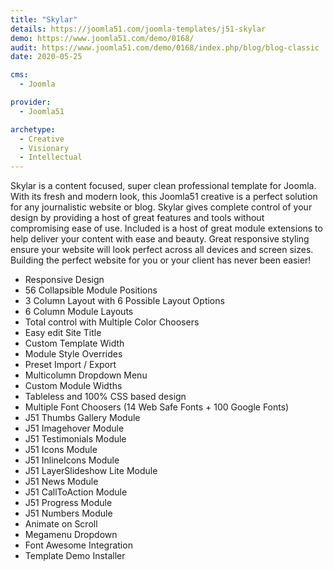 ```yaml
---
title: "Skylar"
details: https://joomla51.com/joomla-templates/j51-skylar
demo: https://www.joomla51.com/demo/0168/
audit: https://www.joomla51.com/demo/0168/index.php/blog/blog-classic
date: 2020-05-25

cms: 
  - Joomla

provider:
  - Joomla51

archetype:
  - Creative
  - Visionary
  - Intellectual
---
```


Skylar is a content focused, super clean professional template for Joomla. With its fresh and modern look, this Joomla51 creative is a perfect solution for any journalistic website or blog. Skylar gives complete control of your design by providing a host of great features and tools without compromising ease of use. Included is a host of great module extensions to help deliver your content with ease and beauty. Great responsive styling ensure your website will look perfect across all devices and screen sizes. Building the perfect website for you or your client has never been easier!

- Responsive Design
- 56 Collapsible Module Positions
- 3 Column Layout with 6 Possible Layout Options
- 6 Column Module Layouts
- Total control with Multiple Color Choosers
- Easy edit Site Title
- Custom Template Width
- Module Style Overrides
- Preset Import / Export
- Multicolumn Dropdown Menu
- Custom Module Widths
- Tableless and 100% CSS based design
- Multiple Font Choosers (14 Web Safe Fonts + 100 Google Fonts)
- J51 Thumbs Gallery Module
- J51 Imagehover Module
- J51 Testimonials Module
- J51 Icons Module
- J51 InlineIcons Module
- J51 LayerSlideshow Lite Module
- J51 News Module
- J51 CallToAction Module
- J51 Progress Module
- J51 Numbers Module
- Animate on Scroll
- Megamenu Dropdown
- Font Awesome Integration
- Template Demo Installer

